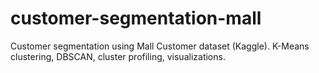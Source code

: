 # customer-segmentation-mall
Customer segmentation using Mall Customer dataset (Kaggle). K-Means clustering, DBSCAN, cluster profiling, visualizations.
